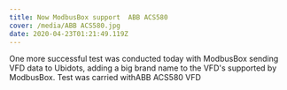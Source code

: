 ```yaml
---
title: Now ModbusBox support  ABB ACS580
cover: /media/ABB ACS580.jpg
date: 2020-04-23T01:21:49.119Z
---
```

One more successful  test was conducted  today  with ModbusBox sending VFD data to  Ubidots,  adding  a big brand name to the VFD's supported by ModbusBox. 
Test was carried withABB ACS580 VFD


